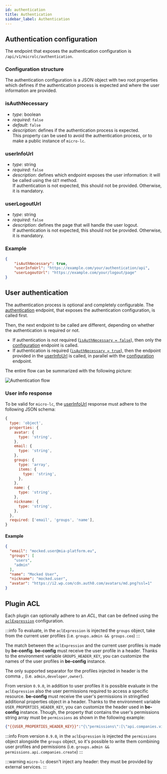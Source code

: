 ```yaml
---
id: authentication
title: Authentication
sidebar_label: Authentication
---
```


## Authentication configuration

The endpoint that exposes the authentication configuration is `/api/v1/microlc/authentication`.

### Configuration structure

The authentication configuration is a JSON object with two root properties which defines if the authentication process is expected
and where the user information are provided.

### isAuthNecessary

- *type*: boolean
- *required*: `false`
- *default*: `false`
- *description*: defines if the authentication process is expected.  
  This property can be used to avoid the authentication process, or to make a public instance of `micro-lc`.

### userInfoUrl

- *type*: string
- *required*: `false`
- *description*: defines which endpoint exposes the user information: it will be called using the `GET` method.  
  If authentication is not expected, this should not be provided. Otherwise, it is mandatory.

### userLogoutUrl

- *type*: string
- *required*: `false`
- *description*: defines the page that will handle the user logout.  
  If authentication is not expected, this should not be provided. Otherwise, it is mandatory.


### Example

```json
{
    "isAuthNecessary": true,
    "userInfoUrl": "https://example.com/your/authentication/api",
    "userLogoutUrl": "https://example.com/your/logout/page"
}
```

## User authentication

The authentication process is optional and completely configurable.
The [authentication](authentication.md#authentication-configuration) endpoint, that exposes the authentication configuration, is called first.

Then, the next endpoint to be called are different, depending on whether the authentication is required or not.

- If authentication is not required ([`isAuthNecessary = false`](authentication.md#isauthnecessary)), 
  then only the [configuration](core_configuration.md) endpoint is called.
- If authentication is required ([`isAuthNecessary = true`](authentication.md#isauthnecessary)),
  then the endpoint provided in the [userInfoUrl](authentication.md#userinfourl) is called,
  in parallel with the [configuration](core_configuration.md) endpoint.

The entire flow can be summarized with the following picture:

![Authentication flow](../img/microlc_auth_process.png)


### User info response
To be valid for `micro-lc`, the [userInfoUrl](authentication.md#userinfourl) response must adhere to the following JSON schema:

```javascript
{
  type: 'object',
  properties: {
    avatar: {
      type: 'string',
    },
    email: {
      type: 'string',
    },
    groups: {
      type: 'array',
      items: {
        type: 'string',
      },
    },
    name: {
      type: 'string',
    },
    nickname: {
      type: 'string',
    },
  },
  required: ['email', 'groups', 'name'],
}
```

#### Example
```json
{
  "email": "mocked.user@mia-platform.eu",
  "groups": [
    "users",
    "admin"
  ],
  "name": "Mocked User",
  "nickname": "mocked.user",
  "avatar": "https://i2.wp.com/cdn.auth0.com/avatars/md.png?ssl=1"
}
```


## Plugin ACL

Each plugin can optionally adhere to an *ACL*,
that can be defined using the [`aclExpression`](core_configuration.md#aclexpression) configuration.

:::info
To evaluate, in the `aclExpression` is injected the `groups` object, take from the current user profiles (i.e. `groups.admin && groups.ceo`)
:::

The match between the `aclExpression` and the current user profiles is made by **be-config**.
**be-config** must receive the user profile in a header. Thanks to the environment variable `GROUPS_HEADER_KEY`, you can customize the names of the user profiles in **be-config** instance.

The only supported separator for the profiles injected in header is the comma `,` (i.e. `admin,developer,owner`).

From version `0.9.0`, in addition to user profiles it is possible evaluate in the `aclExpression` also the user permissions required to access a specific resource.
**be-config** must receive the user's permissions in stringified additional properties object in a header. Thanks to the environment variable `USER_PROPERTIES_HEADER_KEY`, you can customize the header used in **be-config** instance. Though, the property that contains the user's permissions string array must be `permissions` as shown in the following example:

```json
{"{{USER_PROPERTIES_HEADER_KEY}}":"{\"permissions\":[\"api.companies.view\",\"api.companies.create\"]}"}
```

:::info
From version `0.9.0`, in the `aclExpression` is injected the `permissions` object alongside the `groups` object, so it's possible to write them combining user profiles and permissions (i.e. `groups.admin && permissions.api.companies.create`)
:::

:::warning
`micro-lc` doesn't inject any header: they must be provided by external services.
:::
